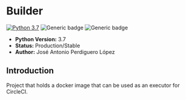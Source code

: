 # Builder
[![Python 3.7](https://img.shields.io/badge/python-3.7-blue.svg)](https://www.python.org/)
![Generic badge](https://img.shields.io/badge/Author-José%20Antonio%20Perdiguero%20López-blue.svg)
![Generic badge](https://img.shields.io/badge/Status-Production-green.svg)

* **Python Version:** 3.7
* **Status:** Production/Stable
* **Author:** José Antonio Perdiguero López

## Introduction

Project that holds a docker image that can be used as an executor for CircleCI.
